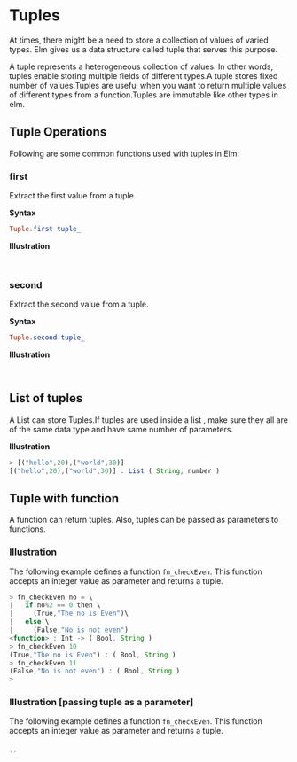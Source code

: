 # Tuples

At times, there might be a need to store a collection of values of varied types. Elm gives us a data structure called tuple that serves this purpose.

A tuple represents a heterogeneous collection of values. In other words, tuples enable storing multiple fields of different types.A tuple stores fixed number of values.Tuples are useful when you want to return multiple values of different types from a function.Tuples are immutable like other types in elm.

## Tuple Operations

Following are some common functions used with tuples in Elm:

### first

Extract the first value from a tuple.

**Syntax**
```elm
Tuple.first tuple_
```

**Illustration**
```javascript
 
```

### second 
Extract the second value from a tuple.

**Syntax**
```elm
Tuple.second tuple_
```

**Illustration**
```javascript
 
```

## List of tuples

A List can store Tuples.If tuples are used inside a list , make sure they all are of the same data type and have same number of parameters.

**Illustration**
```javascript
> [("hello",20),("world",30)]
[("hello",20),("world",30)] : List ( String, number )

```

## Tuple with function
A function can return tuples. Also, tuples can be passed as parameters to functions.  

### Illustration
The following example defines a function `fn_checkEven`. This function accepts an integer value as parameter and returns a tuple.

```javascript
> fn_checkEven no = \
|   if no%2 == 0 then \
|     (True,"The no is Even")\
|   else \
|     (False,"No is not even")
<function> : Int -> ( Bool, String )
> fn_checkEven 10
(True,"The no is Even") : ( Bool, String )
> fn_checkEven 11
(False,"No is not even") : ( Bool, String )
>

```

### Illustration [passing tuple as a parameter]
The following example defines a function `fn_checkEven`. This function accepts an integer value as parameter and returns a tuple.

```javascript

``
